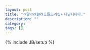 ```yaml
---
layout: post
title: "ㅇ알ㄹ려렫려드들드리립ㄴ니닏니다다."
description: ""
category: 
tags: []
---
```

{% include JB/setup %}
